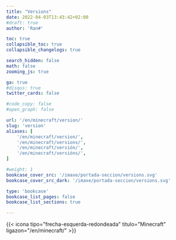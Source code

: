 ```yaml
---
title: "Versions"
date: 2022-04-03T13:43:42+02:00
#draft: true
author: 'Ran#'

toc: true
collapsible_toc: true
collapsible_changelogs: true

search_hidden: false
math: false
zooming_js: true

ga: true
#disqus: true
twitter_cards: false

#code_copy: false
#open_graph: false

url: '/en/minecraft/version/'
slug: 'version'
aliases: [
    '/en/minecraft/version/',
    '/en/minecraft/versions/',
    '/en/minecraft/versión/',
    '/en/minecraft/versións/',
]

#weight: 1
bookcase_cover_src: '/imaxe/portada-seccion/versions.svg'
bookcase_cover_src_dark: '/imaxe/portada-seccion/versions.svg'

type: 'bookcase'
bookcase_list_pages: false
bookcase_list_sections: true

---
```


{{< icona tipo="frecha-esquerda-redondeada" titulo="Minecraft" ligazon="/en/minecraft/" >}}
